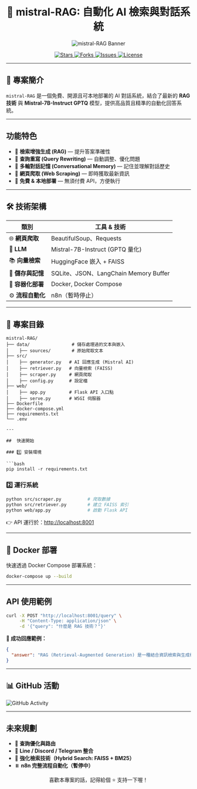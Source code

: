 <h1 align="center">🚀 mistral-RAG: 自動化 AI 檢索與對話系統</h1>

<p align="center">
  <img src="https://capsule-render.vercel.app/api?type=waving&color=gradient&height=200&section=header&text=mistral-RAG&fontSize=60&animation=fadeIn" alt="mistral-RAG Banner"/>
</p>

<p align="center">
<a href="https://github.com/Y-L-work/mistral-RAG-AI/stargazers">
  <img src="https://img.shields.io/github/stars/Y-L-work/mistral-RAG-AI?style=social" alt="Stars">
</a>
<a href="https://github.com/Y-L-work/mistral-RAG-AI/network/members">
  <img src="https://img.shields.io/github/forks/Y-L-work/mistral-RAG-AI?style=social" alt="Forks">
</a>
<a href="https://github.com/Y-L-work/mistral-RAG-AI/issues">
  <img src="https://img.shields.io/github/issues/Y-L-work/mistral-RAG-AI" alt="Issues">
</a>
<a href="https://github.com/Y-L-work/mistral-RAG-AI/blob/main/LICENSE">
  <img src="https://img.shields.io/github/license/Y-L-work/mistral-RAG-AI" alt="License">
</a>
</p>

---

## 📖 專案簡介

`mistral-RAG` 是一個免費、開源且可本地部署的 AI 對話系統，結合了最新的 **RAG 技術** 與 **Mistral-7B-Instruct GPTQ** 模型，提供高品質且精準的自動化回答系統。

---

##  功能特色

- 🔹 **檢索增強生成 (RAG)** — 提升答案準確性
- 🔹 **查詢重寫 (Query Rewriting)** — 自動調整、優化問題
- 🔹 **多輪對話記憶 (Conversational Memory)** — 記住並理解對話歷史
- 🔹 **網頁爬取 (Web Scraping)** — 即時獲取最新資訊
- 🔹 **免費 & 本地部署** — 無須付費 API，方便執行

---

## 🛠️ 技術架構

| 類別                 | 工具 & 技術                               |
|---------------------|------------------------------------------|
| 🌐 **網頁爬取**     | BeautifulSoup、Requests                   |
| 🧠 **LLM**          | Mistral-7B-Instruct (GPTQ 量化)           |
| 📚 **向量檢索**      | HuggingFace 嵌入 + FAISS                  |
| 💾 **儲存與記憶**     | SQLite、JSON、LangChain Memory Buffer     |
| 🚢 **容器化部署**     | Docker, Docker Compose                   |
| ⚙️ **流程自動化**     | n8n（暫時停止）                            |

---

## 📂 專案目錄

```plaintext
mistral-RAG/
├── data/                # 儲存處理過的文本與嵌入
│    ├── sources/        # 原始爬取文本
├── src/
│    ├── generator.py   # AI 回應生成 (Mistral AI)
│    ├── retriever.py   # 向量檢索 (FAISS)
│    ├── scraper.py     # 網頁爬取
│    ├── config.py      # 設定檔
├── web/
│    ├── app.py         # Flask API 入口點
│    ├── serve.py       # WSGI 伺服器
├── Dockerfile
├── docker-compose.yml
├── requirements.txt
└── .env

---

##  快速開始

### 1️⃣ 安裝環境

```bash
pip install -r requirements.txt
```

### 2️⃣ 運行系統

```bash
python src/scraper.py          # 爬取數據
python src/retriever.py        # 建立 FAISS 索引
python web/app.py              # 啟動 Flask API
```

👉 API 運行於：[http://localhost:8001](http://localhost:8001)

---

## 🐳 Docker 部署

快速透過 Docker Compose 部署系統：

```bash
docker-compose up --build
```

---

##  API 使用範例

```bash
curl -X POST "http://localhost:8001/query" \
     -H "Content-Type: application/json" \
     -d '{"query": "什麼是 RAG 技術？"}'
```

**🔖 成功回應範例：**

```json
{
  "answer": "RAG (Retrieval-Augmented Generation) 是一種結合資訊檢索與生成模型的技術，用來提高回答的準確性和即時性。"
}
```

---

## 📊 GitHub 活動

![GitHub Activity](https://github-readme-activity-graph.vercel.app/graph?username=Y-L-work&theme=react-dark)

---

##  未來規劃

- 🔹 **查詢優化與路由**
- 🔹 **Line / Discord / Telegram 整合**
- 🔹 **強化檢索技術（Hybrid Search: FAISS + BM25）**
- ⏸️ **n8n 完整流程自動化（暫停中）**


<p align="center">
 喜歡本專案的話，記得給個 ⭐ 支持一下喔！
</p>

